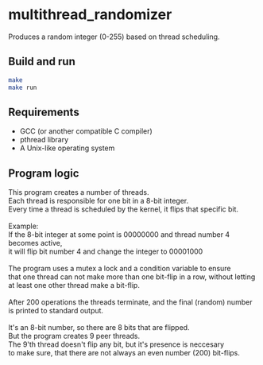 # multithread_randomizer
Produces a random integer (0-255) based on thread scheduling.

## Build and run
```bash
make
make run
```
## Requirements

- GCC (or another compatible C compiler)
- pthread library
- A Unix-like operating system


## Program logic ###
This program creates a number of threads.<br>
Each thread is responsible for one bit in a 8-bit integer.<br>
Every time a thread is scheduled by the kernel, it flips that specific bit.<br>
<br>
Example:<br>
If the 8-bit integer at some point is 00000000 and thread number 4 becomes active,<br>it will flip bit number 4 and change the integer to 00001000<br>
<br>
The program uses a mutex a lock and a condition variable to ensure<br>
that one thread can not make more than one bit-flip in a row, without letting<br>
at least one other thread make a bit-flip.<br>
<br>
After 200 operations the threads terminate, and the final (random) number<br>is printed to standard output.<br>
<br>
It's an 8-bit number, so there are 8 bits that are flipped.<br>
But the program creates 9 peer threads.<br>
The 9'th thread doesn't flip any bit, but it's presence is neccesary<br>
to make sure, that there are not always an even number (200) bit-flips.
